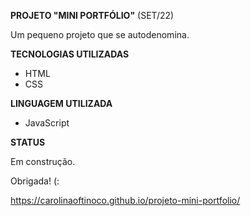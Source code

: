 **PROJETO "MINI PORTFÓLIO"** (SET/22)

<p>Um pequeno projeto que se autodenomina.</p>

**TECNOLOGIAS UTILIZADAS**

- HTML
- CSS

**LINGUAGEM UTILIZADA**

- JavaScript

**STATUS**

<p>Em construção.</p>

<p>Obrigada! (:</p>

https://carolinaoftinoco.github.io/projeto-mini-portfolio/
